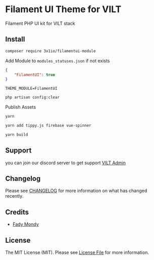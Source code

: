 # Filament UI Theme for VILT

Filament PHP UI kit for VILT stack

## Install

```bash
composer require 3x1io/filamentui-module
```
Add Module to `modules_statuses.json` if not exists

```json
{
    "FilamentUI": true
}
```

```dotenv
THEME_MODULE=FilamentUI
```

```bash
php artisan config:clear
```

Publish Assets

```bash
yarn
```

```bash
yarn add tippy.js firebase vue-spinner
```

```bash
yarn build
```

## Support

you can join our discord server to get support [VILT Admin](https://discord.gg/HUNYbgKDdx)

## Changelog

Please see [CHANGELOG](CHANGELOG.md) for more information on what has changed recently.

## Credits

- [Fady Mondy](https://github.com/3x1io)

## License

The MIT License (MIT). Please see [License File](LICENSE.md) for more information.

